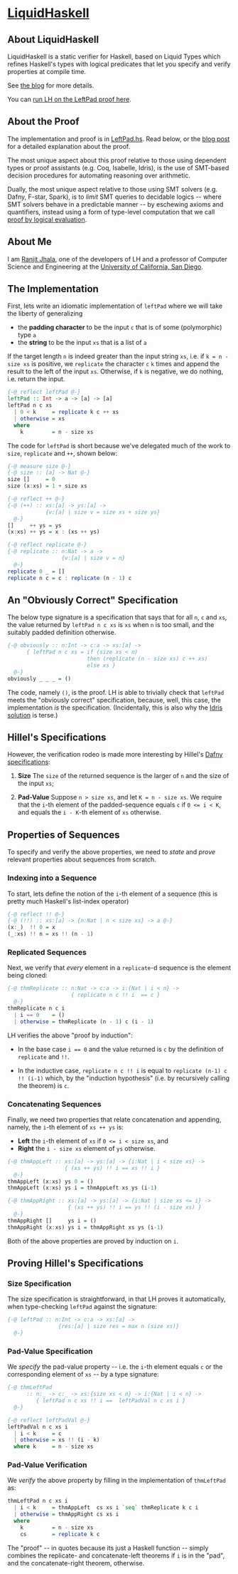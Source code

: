 # [LiquidHaskell](https://ucsd-progsys.github.io/liquidhaskell-blog/)

## About LiquidHaskell

LiquidHaskell is a static verifier for Haskell, based on Liquid Types which
refines Haskell's types with logical predicates that let you specify and 
verify properties at compile time. 

See [the blog](https://ucsd-progsys.github.io/liquidhaskell-blog/) for more details.

You can [run LH on the LeftPad proof here](http://goto.ucsd.edu:8090/index.html#?demo=LeftPad.hs).

## About the Proof

The implementation and proof is in [LeftPad.hs](LeftPad.hs).
Read below, or the [blog post][blog] for a detailed explanation
about the proof.

The most unique aspect about this proof relative to those using dependent 
types or proof assistants (e.g. Coq, Isabelle, Idris), is the use of 
SMT-based decision procedures for automating reasoning over arithmetic.

Dually, the most unique aspect relative to those using SMT solvers 
(e.g. Dafny, F-star, Spark), is to _limit_ SMT queries to decidable 
logics -- where SMT solvers behave in a predictable manner --  by 
eschewing axioms and quantifiers, instead using a form of type-level computation 
that we call [proof by logical evaluation](https://arxiv.org/pdf/1711.03842).

## About Me 

I am [Ranjit Jhala](https://twitter.com/RanjitJhala), one of the 
developers of LH and a professor of Computer Science and Engineering 
at the [University of California, San Diego](http://ranjitjhala.github.io/).


## The Implementation 

First, lets write an idiomatic implementation 
of `leftPad` where we will take the liberty of
generalizing 

- the **padding character** to be the input `c` that 
  is of some (polymorphic) type `a` 
- the **string** to be the input `xs` that is a list of `a`

If the target length `n` is indeed greater than the input string `xs`, 
i.e. if `k = n - size xs` is positive, we `replicate` the character `c`
`k` times and append the result to the left of the input `xs`. 
Otherwise, if `k` is negative, we do nothing, i.e. return the input.

```haskell
{-@ reflect leftPad @-}
leftPad :: Int -> a -> [a] -> [a]
leftPad n c xs
  | 0 < k     = replicate k c ++ xs
  | otherwise = xs
  where
    k         = n - size xs
```

The code for `leftPad` is short because we've
delegated much of the work to `size`, `replicate`
and `++`, shown below:

```haskell
{-@ measure size @-}
{-@ size :: [a] -> Nat @-}
size []     = 0
size (x:xs) = 1 + size xs

{-@ reflect ++ @-}
{-@ (++) :: xs:[a] -> ys:[a] ->
            {v:[a] | size v = size xs + size ys}
  @-}
[]     ++ ys = ys
(x:xs) ++ ys = x : (xs ++ ys)

{-@ reflect replicate @-}
{-@ replicate :: n:Nat -> a ->
                 {v:[a] | size v = n}
  @-}
replicate 0 _ = []
replicate n c = c : replicate (n - 1) c
```

## An "Obviously Correct" Specification

The below type signature is a specification 
that says that for all `n`, `c` and `xs`, the value 
returned by `leftPad n c xs` is `xs` when `n` is 
too small, and the suitably padded definition otherwise. 

```haskell
{-@ obviously :: n:Int -> c:a -> xs:[a] -> 
      { leftPad n c xs = if (size xs < n) 
                         then (replicate (n - size xs) c ++ xs) 
                         else xs } 
  @-}
obviously _ _ _ = () 
``` 

The code, namely `()`, is the proof. 
LH is able to trivially check that `leftPad` 
meets the "obviously correct" specification, 
because, well, this case, the implementation 
_is_ the specification. (Incidentally, this 
is also why the [Idris solution][idris-leftpad] 
is terse.)

## Hillel's Specifications

However, the verification rodeo is made more 
interesting by Hillel's [Dafny specifications][dafny-leftpad]:

1. **Size** The `size` of the returned sequence is the 
   larger of `n` and the size of the input `xs`;

2. **Pad-Value** Suppose `n > size xs`, and let 
   `K = n - size xs`. We require that the `i`-th 
   element of the padded-sequence equals `c` if 
   `0 <= i < K`, and equals the `i - K`-th 
   element of `xs` otherwise.

## Properties of Sequences 

To specify and verify the above properties,
we need to _state_ and _prove_ relevant 
properties about sequences from scratch.

### Indexing into a Sequence

To start, lets define the notion of the `i`-th element of 
a sequence (this is pretty much Haskell's list-index operator)

```haskell
{-@ reflect !! @-}
{-@ (!!) :: xs:[a] -> {n:Nat | n < size xs} -> a @-}
(x:_)  !! 0 = x 
(_:xs) !! n = xs !! (n - 1)
```

### Replicated Sequences

Next, we verify that _every_ element in a `replicate`-d 
sequence is the element being cloned:

```haskell
{-@ thmReplicate :: n:Nat -> c:a -> i:{Nat | i < n} -> 
                    { replicate n c !! i  == c } 
  @-}
thmReplicate n c i 
  | i == 0    = ()
  | otherwise = thmReplicate (n - 1) c (i - 1) 
```

LH verifies the above "proof by induction": 

- In the base case `i == 0` and the value returned is `c` 
  by the definition of `replicate` and `!!`. 
  
- In the inductive case, `replicate n c !! i` is equal to 
  `replicate (n-1) c !! (i-1)` which, by the "induction hypothesis" 
  (i.e. by recursively calling the theorem) is `c`.

### Concatenating Sequences

Finally, we need two properties that relate 
concatenation and appending, namely, the 
`i`-th element of `xs ++ ys` is: 

- **Left** the `i`-th element of `xs` if `0 <= i < size xs`, and 
- **Right** the `i - size xs` element of `ys` otherwise.

```haskell
{-@ thmAppLeft :: xs:[a] -> ys:[a] -> {i:Nat | i < size xs} -> 
                  { (xs ++ ys) !! i == xs !! i } 
  @-} 
thmAppLeft (x:xs) ys 0 = () 
thmAppLeft (x:xs) ys i = thmAppLeft xs ys (i-1)      

{-@ thmAppRight :: xs:[a] -> ys:[a] -> {i:Nat | size xs <= i} -> 
                   { (xs ++ ys) !! i == ys !! (i - size xs) } 
  @-} 
thmAppRight []     ys i = () 
thmAppRight (x:xs) ys i = thmAppRight xs ys (i-1)      
```

Both of the above properties are proved by induction on `i`.

## Proving Hillel's Specifications

### Size Specification

The size specification is straightforward, in that LH proves 
it automatically, when type-checking `leftPad` against the 
signature:

```haskell 
{-@ leftPad :: n:Int -> c:a -> xs:[a] -> 
                {res:[a] | size res = max n (size xs)} 
  @-}
```

### Pad-Value Specification

We _specify_ the pad-value property -- i.e. the `i`-th
element equals `c` or the corresponding element of `xs` --
by a type signature:

```haskell
{-@ thmLeftPad
      :: n:_ -> c:_ -> xs:{size xs < n} -> i:{Nat | i < n} ->
         { leftPad n c xs !! i ==  leftPadVal n c xs i }
  @-}

{-@ reflect leftPadVal @-}
leftPadVal n c xs i 
  | i < k     = c 
  | otherwise = xs !! (i - k)
  where k     = n - size xs 
```

### Pad-Value Verification

We _verify_ the above property by filling in the
implementation of `thmLeftPad` as:

```haskell
thmLeftPad n c xs i 
  | i < k     = thmAppLeft  cs xs i `seq` thmReplicate k c i
  | otherwise = thmAppRight cs xs i
  where 
    k         = n - size xs
    cs        = replicate k c
```

The "proof"  -- in quotes because its
just a Haskell function -- simply combines
the replicate- and concatenate-left theorems
if `i` is in the "pad", and the concatenate-right
theorem, otherwise.

[blog]: https://ucsd-progsys.github.io/liquidhaskell-blog/2018/05/17/hillel-verifier-rodeo-I-leftpad.lhs/
[dafny-leftpad]:    https://rise4fun.com/Dafny/nbNTl
[spark-leftpad]:    https://blog.adacore.com/taking-on-a-challenge-in-spark
[fstar-leftpad]:    https://gist.github.com/graydon/901f98049d05db65d9a50f741c7f7626
[idris-leftpad]:    https://github.com/hwayne/lets-prove-leftpad/blob/master/idris/Leftpad.idr
[dafny-seq-axioms]: https://github.com/Microsoft/dafny/blob/master/Binaries/DafnyPrelude.bpl#L898-L1110
